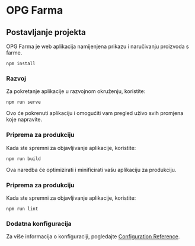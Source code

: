 # OPG Farma

## Postavljanje projekta

OPG Farma je web aplikacija namijenjena prikazu i naručivanju proizvoda s farme.

```
npm install
```

### Razvoj
Za pokretanje aplikacije u razvojnom okruženju, koristite:
```
npm run serve
```
Ovo će pokrenuti aplikaciju i omogućiti vam pregled uživo svih promjena koje napravite.

### Priprema za produkciju
Kada ste spremni za objavljivanje aplikacije, koristite:
```
npm run build
```
Ova naredba će optimizirati i minificirati vašu aplikaciju za produkciju.

### Priprema za produkciju
Kada ste spremni za objavljivanje aplikacije, koristite:
```
npm run lint
```

### Dodatna konfiguracija
Za više informacija o konfiguraciji, pogledajte [Configuration Reference](https://cli.vuejs.org/config/).
